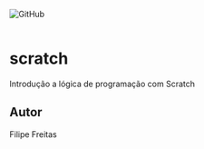 ![GitHub](https://img.shields.io/github/license/evfillipe/scratch?style=flat-square)

![]()

# scratch
Introdução a lógica de programação com Scratch
## Autor
Filipe Freitas
